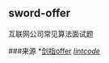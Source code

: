 ## sword-offer
互联网公司常见算法面试题

###来源
*[剑指offer](https://www.nowcoder.com/ta/coding-interviews?page=1)
*[lintcode](https://www.lintcode.com/)*
